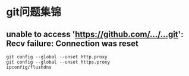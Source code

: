 # git问题集锦

## unable to access 'https://github.com/.../...git': Recv failure: Connection was reset

``` 
git config --global --unset http.proxy
git config --global --unset https.proxy
ipconfig/flushdns
```

